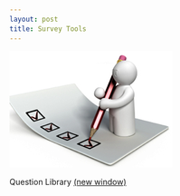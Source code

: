 ```yaml
---
layout: post
title: Survey Tools
---
```


![](https://github.com/jessezlotoff/jessezlotoff.github.io/blob/master/images/survey_tools.jpg)

Question Library <a href="https://jessezlotoff.shinyapps.io/q_library/" target="_blank">(new window)</a>
